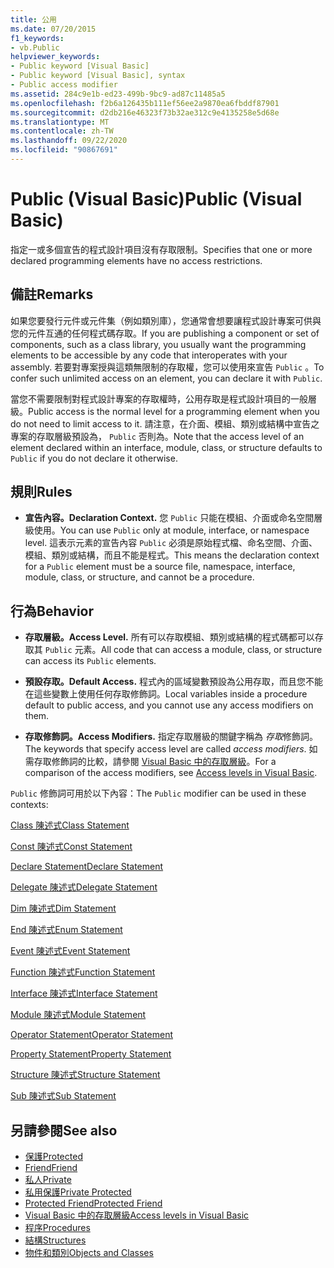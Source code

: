 ```yaml
---
title: 公用
ms.date: 07/20/2015
f1_keywords:
- vb.Public
helpviewer_keywords:
- Public keyword [Visual Basic]
- Public keyword [Visual Basic], syntax
- Public access modifier
ms.assetid: 284c9e1b-ed23-499b-9bc9-ad87c11485a5
ms.openlocfilehash: f2b6a126435b111ef56ee2a9870ea6fbddf87901
ms.sourcegitcommit: d2db216e46323f73b32ae312c9e4135258e5d68e
ms.translationtype: MT
ms.contentlocale: zh-TW
ms.lasthandoff: 09/22/2020
ms.locfileid: "90867691"
---
```

# <a name="public-visual-basic"></a><span data-ttu-id="d29fe-102">Public (Visual Basic)</span><span class="sxs-lookup"><span data-stu-id="d29fe-102">Public (Visual Basic)</span></span>

<span data-ttu-id="d29fe-103">指定一或多個宣告的程式設計項目沒有存取限制。</span><span class="sxs-lookup"><span data-stu-id="d29fe-103">Specifies that one or more declared programming elements have no access restrictions.</span></span>  
  
## <a name="remarks"></a><span data-ttu-id="d29fe-104">備註</span><span class="sxs-lookup"><span data-stu-id="d29fe-104">Remarks</span></span>  

 <span data-ttu-id="d29fe-105">如果您要發行元件或元件集（例如類別庫），您通常會想要讓程式設計專案可供與您的元件互通的任何程式碼存取。</span><span class="sxs-lookup"><span data-stu-id="d29fe-105">If you are publishing a component or set of components, such as a class library, you usually want the programming elements to be accessible by any code that interoperates with your assembly.</span></span> <span data-ttu-id="d29fe-106">若要對專案授與這類無限制的存取權，您可以使用來宣告 `Public` 。</span><span class="sxs-lookup"><span data-stu-id="d29fe-106">To confer such unlimited access on an element, you can declare it with `Public`.</span></span>  
  
 <span data-ttu-id="d29fe-107">當您不需要限制對程式設計專案的存取權時，公用存取是程式設計項目的一般層級。</span><span class="sxs-lookup"><span data-stu-id="d29fe-107">Public access is the normal level for a programming element when you do not need to limit access to it.</span></span> <span data-ttu-id="d29fe-108">請注意，在介面、模組、類別或結構中宣告之專案的存取層級預設為， `Public` 否則為。</span><span class="sxs-lookup"><span data-stu-id="d29fe-108">Note that the access level of an element declared within an interface, module, class, or structure defaults to `Public` if you do not declare it otherwise.</span></span>  
  
## <a name="rules"></a><span data-ttu-id="d29fe-109">規則</span><span class="sxs-lookup"><span data-stu-id="d29fe-109">Rules</span></span>  
  
- <span data-ttu-id="d29fe-110">**宣告內容。**</span><span class="sxs-lookup"><span data-stu-id="d29fe-110">**Declaration Context.**</span></span> <span data-ttu-id="d29fe-111">您 `Public` 只能在模組、介面或命名空間層級使用。</span><span class="sxs-lookup"><span data-stu-id="d29fe-111">You can use `Public` only at module, interface, or namespace level.</span></span> <span data-ttu-id="d29fe-112">這表示元素的宣告內容 `Public` 必須是原始程式檔、命名空間、介面、模組、類別或結構，而且不能是程式。</span><span class="sxs-lookup"><span data-stu-id="d29fe-112">This means the declaration context for a `Public` element must be a source file, namespace, interface, module, class, or structure, and cannot be a procedure.</span></span>  
  
## <a name="behavior"></a><span data-ttu-id="d29fe-113">行為</span><span class="sxs-lookup"><span data-stu-id="d29fe-113">Behavior</span></span>  
  
- <span data-ttu-id="d29fe-114">**存取層級。**</span><span class="sxs-lookup"><span data-stu-id="d29fe-114">**Access Level.**</span></span> <span data-ttu-id="d29fe-115">所有可以存取模組、類別或結構的程式碼都可以存取其 `Public` 元素。</span><span class="sxs-lookup"><span data-stu-id="d29fe-115">All code that can access a module, class, or structure can access its `Public` elements.</span></span>  
  
- <span data-ttu-id="d29fe-116">**預設存取。**</span><span class="sxs-lookup"><span data-stu-id="d29fe-116">**Default Access.**</span></span> <span data-ttu-id="d29fe-117">程式內的區域變數預設為公用存取，而且您不能在這些變數上使用任何存取修飾詞。</span><span class="sxs-lookup"><span data-stu-id="d29fe-117">Local variables inside a procedure default to public access, and you cannot use any access modifiers on them.</span></span>  
  
- <span data-ttu-id="d29fe-118">**存取修飾詞。**</span><span class="sxs-lookup"><span data-stu-id="d29fe-118">**Access Modifiers.**</span></span> <span data-ttu-id="d29fe-119">指定存取層級的關鍵字稱為 *存取*修飾詞。</span><span class="sxs-lookup"><span data-stu-id="d29fe-119">The keywords that specify access level are called *access modifiers*.</span></span> <span data-ttu-id="d29fe-120">如需存取修飾詞的比較，請參閱 [Visual Basic 中的存取層級](../../programming-guide/language-features/declared-elements/access-levels.md)。</span><span class="sxs-lookup"><span data-stu-id="d29fe-120">For a comparison of the access modifiers, see [Access levels in Visual Basic](../../programming-guide/language-features/declared-elements/access-levels.md).</span></span>  
  
 <span data-ttu-id="d29fe-121">`Public` 修飾詞可用於以下內容：</span><span class="sxs-lookup"><span data-stu-id="d29fe-121">The `Public` modifier can be used in these contexts:</span></span>  
  
 [<span data-ttu-id="d29fe-122">Class 陳述式</span><span class="sxs-lookup"><span data-stu-id="d29fe-122">Class Statement</span></span>](../statements/class-statement.md)  
  
 [<span data-ttu-id="d29fe-123">Const 陳述式</span><span class="sxs-lookup"><span data-stu-id="d29fe-123">Const Statement</span></span>](../statements/const-statement.md)  
  
 [<span data-ttu-id="d29fe-124">Declare Statement</span><span class="sxs-lookup"><span data-stu-id="d29fe-124">Declare Statement</span></span>](../statements/declare-statement.md)  
  
 [<span data-ttu-id="d29fe-125">Delegate 陳述式</span><span class="sxs-lookup"><span data-stu-id="d29fe-125">Delegate Statement</span></span>](../statements/delegate-statement.md)  
  
 [<span data-ttu-id="d29fe-126">Dim 陳述式</span><span class="sxs-lookup"><span data-stu-id="d29fe-126">Dim Statement</span></span>](../statements/dim-statement.md)  
  
 [<span data-ttu-id="d29fe-127">End 陳述式</span><span class="sxs-lookup"><span data-stu-id="d29fe-127">Enum Statement</span></span>](../statements/enum-statement.md)  
  
 [<span data-ttu-id="d29fe-128">Event 陳述式</span><span class="sxs-lookup"><span data-stu-id="d29fe-128">Event Statement</span></span>](../statements/event-statement.md)  
  
 [<span data-ttu-id="d29fe-129">Function 陳述式</span><span class="sxs-lookup"><span data-stu-id="d29fe-129">Function Statement</span></span>](../statements/function-statement.md)  
  
 [<span data-ttu-id="d29fe-130">Interface 陳述式</span><span class="sxs-lookup"><span data-stu-id="d29fe-130">Interface Statement</span></span>](../statements/interface-statement.md)  
  
 [<span data-ttu-id="d29fe-131">Module 陳述式</span><span class="sxs-lookup"><span data-stu-id="d29fe-131">Module Statement</span></span>](../statements/module-statement.md)  
  
 [<span data-ttu-id="d29fe-132">Operator Statement</span><span class="sxs-lookup"><span data-stu-id="d29fe-132">Operator Statement</span></span>](../statements/operator-statement.md)  
  
 [<span data-ttu-id="d29fe-133">Property Statement</span><span class="sxs-lookup"><span data-stu-id="d29fe-133">Property Statement</span></span>](../statements/property-statement.md)  
  
 [<span data-ttu-id="d29fe-134">Structure 陳述式</span><span class="sxs-lookup"><span data-stu-id="d29fe-134">Structure Statement</span></span>](../statements/structure-statement.md)  
  
 [<span data-ttu-id="d29fe-135">Sub 陳述式</span><span class="sxs-lookup"><span data-stu-id="d29fe-135">Sub Statement</span></span>](../statements/sub-statement.md)  
  
## <a name="see-also"></a><span data-ttu-id="d29fe-136">另請參閱</span><span class="sxs-lookup"><span data-stu-id="d29fe-136">See also</span></span>

- [<span data-ttu-id="d29fe-137">保護</span><span class="sxs-lookup"><span data-stu-id="d29fe-137">Protected</span></span>](protected.md)
- [<span data-ttu-id="d29fe-138">Friend</span><span class="sxs-lookup"><span data-stu-id="d29fe-138">Friend</span></span>](friend.md)
- [<span data-ttu-id="d29fe-139">私人</span><span class="sxs-lookup"><span data-stu-id="d29fe-139">Private</span></span>](private.md)
- [<span data-ttu-id="d29fe-140">私用保護</span><span class="sxs-lookup"><span data-stu-id="d29fe-140">Private Protected</span></span>](private-protected.md)
- [<span data-ttu-id="d29fe-141">Protected Friend</span><span class="sxs-lookup"><span data-stu-id="d29fe-141">Protected Friend</span></span>](protected-friend.md)
- [<span data-ttu-id="d29fe-142">Visual Basic 中的存取層級</span><span class="sxs-lookup"><span data-stu-id="d29fe-142">Access levels in Visual Basic</span></span>](../../programming-guide/language-features/declared-elements/access-levels.md)
- [<span data-ttu-id="d29fe-143">程序</span><span class="sxs-lookup"><span data-stu-id="d29fe-143">Procedures</span></span>](../../programming-guide/language-features/procedures/index.md)
- [<span data-ttu-id="d29fe-144">結構</span><span class="sxs-lookup"><span data-stu-id="d29fe-144">Structures</span></span>](../../programming-guide/language-features/data-types/structures.md)
- [<span data-ttu-id="d29fe-145">物件和類別</span><span class="sxs-lookup"><span data-stu-id="d29fe-145">Objects and Classes</span></span>](../../programming-guide/language-features/objects-and-classes/index.md)
